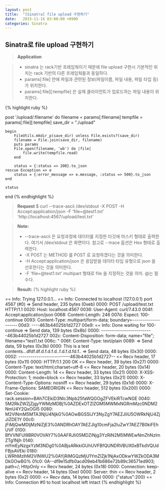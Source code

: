 ```yaml
---
layout: post
title:  "[Sinatra] file upload 구현하기"
date:   2015-11-16 03:00:00 +0900
categories: Sinatra
---
```


Sinatra로 file upload 구현하기
-------------------

>**Application**

> - sinatra 는 rack기반 프레임웍이기 때문에 file upload 구현시 기본적인 위치는 rack 기반의 다른 프레임웍들과 동일하다.
> - params[:file] 안에 파일과 관련된 정보(파일이름, 파일 내용, 파일 타입 등)가 위치한다.
> - params[:file][:tempfile] 은 실제 클라이언트가 업로드하는 파일 내용이 위치한다. 
 
{% highlight ruby %}
 
post '/upload/:filename' do
	filename = params[:filename]
	tempfile = params[:file][:tempfile]
	save_dir = "./upload"

	begin
		FileUtils.mkdir_p(save_dir) unless File.exists?(save_dir)
		filename = File.join(save_dir, filename)
		puts params
		File.open(filename, 'wb') do |file|
		    file.write(tempfile.read)
	    end

		status = {:status => 200}.to_json
	rescue Exception => e
		status = {:error_message => e.message, :status => 500}.to_json
	end

	status
end
{% endhighlight %}


> **Request**
> $ curl --trace-ascii /dev/stdout -X POST -H Accept:application/json -F 'file=@test1.txt' 'http://localhost:4567/upload/test.txt'

> **Note:**
> - --trace-ascii 은 요청과정에 데이터를 지정한 타깃에 아스키 형태로 출력한다.  여기서 /dev/stdout 은 화면이다. 참고로 --trace 옵션은 Hex 형태로 출력한다.
> - -X POST 는 METHOD 를 POST 로 요청하겠다는 것을 의미한다.
> - -H Accept:application/json 은 응답받을 데이터 타입 유형으로 json 을 선호한다는 것을 의미한다.
> - -F 'file=@test1.txt' multipart 형태로 file 을 지정하는 것을 의미. @는 필수다.

> **Result:**
>{% highlight ruby %}

== Info:   Trying 127.0.0.1...
== Info: Connected to localhost (127.0.0.1) port 4567 (#0)
=> Send header, 235 bytes (0xeb)
0000: POST /upload/test.txt HTTP/1.1
0020: Host: localhost:4567
0036: User-Agent: curl/7.43.0
004f: Accept:application/json
0068: Content-Length: 246
007d: Expect: 100-continue
0093: Content-Type: multipart/form-data; boundary=--------------------
00d3: ----463b44025b1d2727
00e9: 
== Info: Done waiting for 100-continue
=> Send data, 139 bytes (0x8b)
0000: --------------------------463b44025b1d2727
002c: Content-Disposition: form-data; name="file"; filename="test1.txt
006c: "
006f: Content-Type: text/plain
0089: 
=> Send data, 59 bytes (0x3b)
0000: This is a test contents...dfdf.df.d.f.d.f.d..f.d.f.d.fd.f..
=> Send data, 48 bytes (0x30)
0000: 
0002: --------------------------463b44025b1d2727--
<= Recv header, 17 bytes (0x11)
0000: HTTP/1.1 200 OK
<= Recv header, 39 bytes (0x27)
0000: Content-Type: text/html;charset=utf-8
<= Recv header, 20 bytes (0x14)
0000: Content-Length: 14
<= Recv header, 33 bytes (0x21)
0000: X-XSS-Protection: 1; mode=block
<= Recv header, 33 bytes (0x21)
0000: X-Content-Type-Options: nosniff
<= Recv header, 29 bytes (0x1d)
0000: X-Frame-Options: SAMEORIGIN
<= Recv header, 512 bytes (0x200)
0000: Set-Cookie: rack.session=BAh7CEkiD3Nlc3Npb25faWQGOgZFVEkiRTcwNGE
0040: 5M2RkZWZjZjgyYWMzMDBj%0AZDExOTZlZGM5MWMxNGRmMzc0NDM2NmU4Y2QxOGI5
0080: M2VlNmM5MTA3NjU4NjkG%0AOwBGSSIJY3NyZgY7AEZJIiU5OWRkNjU4ZjJiZDE1Y
00c0: jFiMjQwMDljMzNiZjE3%0ANDRhOAY7AEZJIg10cmFja2luZwY7AEZ7B0kiFEhUVF
0100: BfVVNFUl9BR0VOVAY7%0AAFRJIi05MDZiNjg3YzRiN2M5MWEwNmZhNzlmZTg1Njh
0140: mYmEyNzgxYzM3NDg0%0ABjsARkkiGUhUVFBfQUNDRVBUX0xBTkdVQUdFBjsAVEki
0180: LWRhMzlhM2VlNWU2%0AYjRiMGQzMjU1YmZlZjk1NjAxODkwYWZkODA3MDkGOwBG%
01c0: 0A--df9e15dfb0acd09eb41b686e72b89c36571ed903; path=/; HttpOnly
<= Recv header, 24 bytes (0x18)
0000: Connection: keep-alive
<= Recv header, 14 bytes (0xe)
0000: Server: thin
<= Recv header, 2 bytes (0x2)
0000: 
<= Recv data, 14 bytes (0xe)
0000: {"status":200}
== Info: Connection #0 to host localhost left intact
{% endhighlight %}